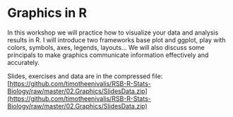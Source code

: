 # Graphics in R

In this workshop we will practice how to visualize your data and analysis results in R. I will introduce two frameworks base plot and ggplot, play with colors, symbols, axes, legends, layouts... We will also discuss some principals to make graphics communicate information effectively and accurately.

Slides, exercises and data are in the compressed file: [https://github.com/timotheenivalis/RSB-R-Stats-Biology/raw/master/02.Graphics/SlidesData.zip](https://github.com/timotheenivalis/RSB-R-Stats-Biology/raw/master/02.Graphics/SlidesData.zip)

